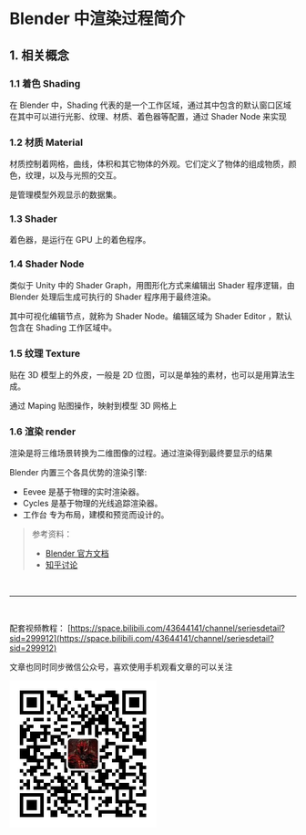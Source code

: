 # Blender 中渲染过程简介

## 1. 相关概念

### 1.1 着色 Shading

在 Blender 中，Shading 代表的是一个工作区域，通过其中包含的默认窗口区域在其中可以进行光影、纹理、材质、着色器等配置，通过 Shader Node 来实现

### 1.2 材质 Material

材质控制着网格，曲线，体积和其它物体的外观。它们定义了物体的组成物质，颜色，纹理，以及与光照的交互。

是管理模型外观显示的数据集。

### 1.3 Shader

着色器，是运行在 GPU 上的着色程序。

### 1.4 Shader Node

类似于 Unity 中的 Shader Graph，用图形化方式来编辑出 Shader 程序逻辑，由 Blender 处理后生成可执行的 Shader 程序用于最终渲染。

其中可视化编辑节点，就称为 Shader Node。编辑区域为 Shader Editor ，默认包含在 Shading 工作区域中。

### 1.5 纹理 Texture

贴在 3D 模型上的外皮，一般是 2D 位图，可以是单独的素材，也可以是用算法生成。

通过 Maping 贴图操作，映射到模型 3D 网格上

### 1.6 渲染 render

渲染是将三维场景转换为二维图像的过程。通过渲染得到最终要显示的结果

Blender 内置三个各具优势的渲染引擎:

- Eevee 是基于物理的实时渲染器。
- Cycles 是基于物理的光线追踪渲染器。
- 工作台 专为布局，建模和预览而设计的。

> 参考资料：
>
> - [Blender 官方文档](https://docs.blender.org/manual/zh-hans/3.0/render/introduction.html)
> - [知乎讨论](https://www.zhihu.com/question/25745472)

<br>
<hr>
<br>

配套视频教程：
[https://space.bilibili.com/43644141/channel/seriesdetail?sid=299912](https://space.bilibili.com/43644141/channel/seriesdetail?sid=299912)

文章也同时同步微信公众号，喜欢使用手机观看文章的可以关注

![](../../imgs/微信公众号二维码.jpg)

